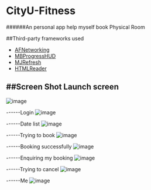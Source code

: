 # CityU-Fitness
######An personal app help myself book Physical Room

##Third-party frameworks used
* [AFNetworking](https://github.com/AFNetworking/AFNetworking)
* [MBProgressHUD](https://github.com/jdg/MBProgressHUD)
* [MJRefresh](https://github.com/CoderMJLee/MJRefresh)
* [HTMLReader](https://github.com/nolanw/HTMLReader)

##Screen Shot
Launch screen
-----
![image](https://github.com/brookgao/CityU-Fitness/blob/master/ScreenShot/1_launch.png)

------Login 
![image](https://github.com/brookgao/CityU-Fitness/blob/master/ScreenShot/2_login.png)

------Date list
![image](https://github.com/brookgao/CityU-Fitness/blob/master/ScreenShot/3_booingDate.png)

------Trying to book
![image](https://github.com/brookgao/CityU-Fitness/blob/master/ScreenShot/4_tryToBooking.png)

------Booking successfully
![image](https://github.com/brookgao/CityU-Fitness/blob/master/ScreenShot/5_booingSuccess.png)

------Enquiring my booking
![image](https://github.com/brookgao/CityU-Fitness/blob/master/ScreenShot/6_enquire.png)

------Trying to cancel
![image](https://github.com/brookgao/CityU-Fitness/blob/master/ScreenShot/7_cancelBooking.png)

------Me
![image](https://github.com/brookgao/CityU-Fitness/blob/master/ScreenShot/8_me.png)


